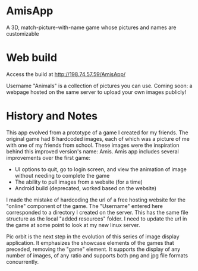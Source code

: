 # AmisApp
A 3D, match-picture-with-name game whose pictures and names are customizable

Web build
=
Access the build at http://198.74.57.59/AmisApp/

Username "Animals" is a collection of pictures you can use. Coming soon: a webpage hosted on the same server to upload your own images publicly!

History and Notes
=

This app evolved from a prototype of a game I created for my friends. The original game had 8 hardcoded images, each of which was a picture of me with one of my friends from school. These images were the inspiration behind this improved version's name: Amis. Amis app includes several improvements over the first game: 
- UI options to quit, go to login screen, and view the animation of image without needing to complete the game
- The ability to pull images from a website (for a time)
- Android build (deprecated, worked based on the website)

I made the mistake of hardcoding the url of a free hosting website for the "online" component of the game. The "Username" entered here corresponded to a directory I created on the server. This has the same file structure as the local "added resources" folder. I need to update the url in the game at some point to look at my new linux server.

Pic orbit is the next step in the evolution of this series of image display application. It emphasizes the showcase elements of the games that preceded, removing the "game" element. It supports the display of any number of images, of any ratio and supports both png and jpg file formats concurrently.
